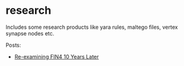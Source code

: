 # research
Includes some research products like yara rules, maltego files, vertex synapse nodes etc.

Posts:
- [Re-examining FIN4 10 Years Later](https://stvrsxz.substack.com/re-examining-fin4-10-years-later)
